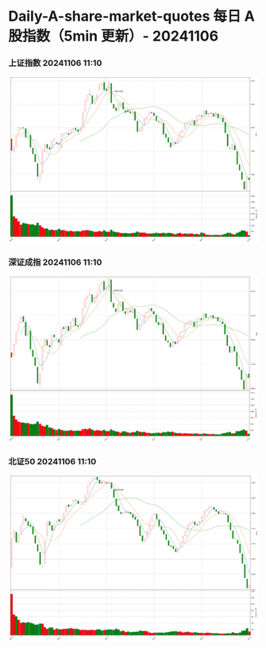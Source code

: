 
# Daily-A-share-market-quotes 每日 A 股指数（5min 更新）- 20241106

### 上证指数 20241106 11:10
![](./fig/2024/11/20241106-sh000001.png)

### 深证成指 20241106 11:10
![](./fig/2024/11/20241106-sz399001.png)

### 北证50 20241106 11:10
![](./fig/2024/11/20241106-bj899050.png)
